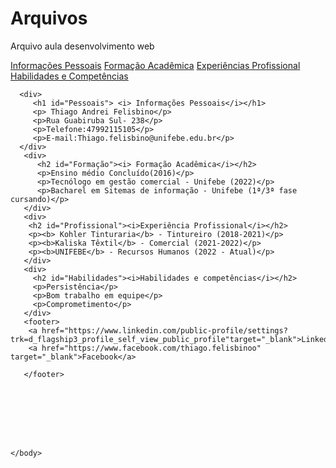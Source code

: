 # Arquivos
Arquivo aula desenvolvimento web
<html>
    <head>
        <title>Thiago Andrei Felisbino</title>    
    </head>
    <body>
        <nav>
            <a href="#Pessoais">Informações Pessoais</a>
            <a href="#Formação">Formação Acadêmica</a>
            <a href="#Profissional">Experiências Profissional</a>
            <a href="#Habilidades">Habilidades e Competências</a>
        </nav>
       
      <div>
         <h1 id="Pessoais"> <i> Informações Pessoais</i></h1>
         <p> Thiago Andrei Felisbino</p>
         <p>Rua Guabiruba Sul- 238</p>
         <p>Telefone:47992115105</p>
         <p>E-mail:Thiago.felisbino@unifebe.edu.br</p>
      </div>
       <div>
          <h2 id="Formação"><i> Formação Acadêmica</i></h2>
          <p>Ensino médio Concluído(2016)</p>
          <p>Tecnólogo em gestão comercial - Unifebe (2022)</p>
          <p>Bacharel em Sitemas de informação - Unifebe (1ª/3ª fase cursando)</p>
       </div>
       <div>
        <h2 id="Profissional"><i>Experiência Profissional</i></h2>
        <p><b> Kohler Tinturaria</b> - Tintureiro (2018-2021)</p>
        <p><b>Kaliska Têxtil</b> - Comercial (2021-2022)</p>
        <p><b>UNIFEBE</b> - Recursos Humanos (2022 - Atual)</p>
       </div>
       <div>
         <h2 id="Habilidades"><i>Habilidades e competências</i></h2>
         <p>Persistência</p>
         <p>Bom trabalho em equipe</p>
         <p>Comprometimento</p>
       </div>
       <footer>
        <a href="https://www.linkedin.com/public-profile/settings?trk=d_flagship3_profile_self_view_public_profile"target="_blank">Linkedin</a>
        <a href="https://www.facebook.com/thiago.felisbinoo" target="_blank">Facebook</a>

       </footer>
       
        

        




    </body>

</html>
